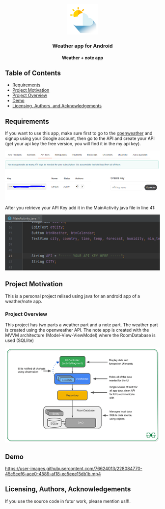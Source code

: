 <p align="center">
    <img src='Images_readme/ic_launcher-playstore.png' alt="app logo" width = 100px>
</p>
<h3 align="center">Weather app for Android</h3>
<h4 align="center">Weather + note app</h4>

## Table of Contents
- [Requirements](#installation)
- [Project Motivation](#motivation)
- [Project Overview](#po)
- [Demo](#kip)
- [Licensing, Authors, and Acknowledgements](#licensing)

## Requirements <a name="installation"></a>
If you want to use this app, make sure first to go to the [openweather](https://openweathermap.org/) and signup using your Google account, then go to the API and create your API (get your api key the free version, you will find it in the my api key).

<p align = "center">
  <img src="Images_readme/API.PNG">
</p>

After you retrieve your API Key add it in the MainActivity.java file in line 41:

<p align = "center">
  <img src="Images_readme/line 41.PNG">
</p>

## Project Motivation <a name="motivation"></a>

This is a personal project relised using java for an android app of a weather/note app.

  
### Project Overview <a name="po"></a>

This project has two parts a weather part and a note part.
The weather part is created using the openweather API.
The note app is created with the MVVM architecture (Model-View-ViewModel) where the RoomDatabase is used (SQLlite)

<p align = "center">
  <img src="Images_readme/viewmodal.png">
</p>

## Demo <a name="kip"></a>



https://user-images.githubusercontent.com/76624013/228084770-45c5cef6-ace0-4589-af18-ec5eee15db1b.mp4



## Licensing, Authors, Acknowledgements<a name="licensing"></a>
If you use the source code in futur work, please mention us!!!.
